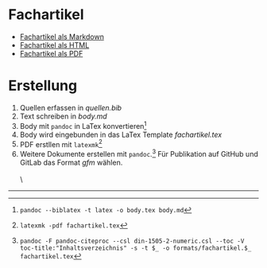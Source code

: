 # Fachartikel
- [Fachartikel als Markdown](fachartikel.md)
- [Fachartikel als HTML](fachartikel.html)
- [Fachartikel als PDF](fachartikel.pdf)

# Erstellung
1. Quellen erfassen in *quellen.bib*
2. Text schreiben in *body.md*
3. Body mit `pandoc` in LaTex konvertieren[^1]
4. Body wird eingebunden in das LaTex Template *fachartikel.tex*
4. PDF erstllen mit `latexmk`[^2]
5. Weitere Dokumente erstellen mit `pandoc`.[^3] Für Publikation auf GitHub und GitLab das Format *gfm* wählen.  
\
\

-------------  
[^1]: `pandoc --biblatex -t latex -o body.tex body.md`
[^2]: `latexmk -pdf fachartikel.tex`
[^3]: `pandoc -F pandoc-citeproc --csl din-1505-2-numeric.csl --toc -V toc-title:"Inhaltsverzeichnis" -s -t $_ -o formats/fachartikel.$_ fachartikel.tex`
